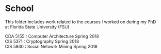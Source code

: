 # School
This folder includes work related to the courses I worked on during my PhD at Florida State University (FSU)

CDA 5155 : Computer Architecture	Spring 2018     
CIS 5371 : Cryptography			Spring 2018  	
CIS 5930 : Social Netowrk Mining	Spring 2018  
